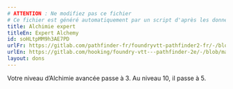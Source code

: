 ```yaml
---
# ATTENTION : Ne modifiez pas ce fichier
# Ce fichier est généré automatiquement par un script d'après les données du module Foundry VTT officiel et de sa traduction
title: Alchimie expert
titleEn: Expert Alchemy
id: soHLtpMM9h3AE7PD
urlFr: https://gitlab.com/pathfinder-fr/foundryvtt-pathfinder2-fr/-/blob/master/data/feats/soHLtpMM9h3AE7PD.htm
urlEn: https://gitlab.com/hooking/foundry-vtt---pathfinder-2e/-/blob/master/packs/data/feats.db/expert-alchemy.json
layout: dons
---
```

Votre niveau d’Alchimie avancée passe à 3. Au niveau 10, il passe à 5.

